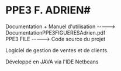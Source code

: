 # PPE3 F. ADRIEN#

Documentation + Manuel d'utilisation -----> DocumentationPPE3FIGUERESAdrien.pdf                                                                                                      
PPE3 FILE -----> Code source du projet 


Logiciel de gestion de ventes et de clients.

Développé en JAVA via l'IDE Netbeans
